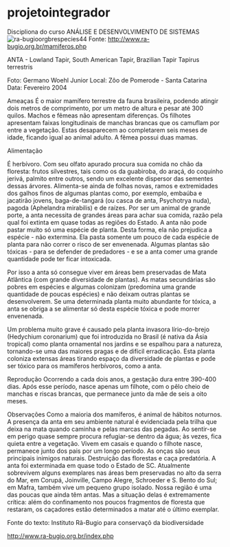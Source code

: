 # projetointegrador
Discipliona do curso ANÁLISE E DESENVOLVIMENTO DE SISTEMAS![ra-bugioorgbrespecies44](https://user-images.githubusercontent.com/25469602/117214594-7d7d4b00-add3-11eb-894e-fc71093f3e14.jpg)
Fonte: http://www.ra-bugio.org.br/mamiferos.php

ANTA - Lowland Tapir, South American Tapir, Brazilian Tapir Tapirus terrestris

Foto: Germano Woehl Junior
Local: Zôo de Pomerode - Santa Catarina
Data: Fevereiro 2004

Ameaças
É o maior mamífero terrestre da fauna brasileira, podendo atingir dois metros de comprimento, por um metro de altura e pesar até 300 quilos. Machos e fêmeas não apresentam diferenças. Os filhotes apresentam faixas longitudinais de manchas brancas que os camuflam por entre a vegetação. Estas desaparecem ao completarem seis meses de idade, ficando igual ao animal adulto. A fêmea possui duas mamas.

Alimentação

É herbívoro. Com seu olfato apurado procura sua comida no chão da floresta: frutos silvestres, tais como os da guabiroba, do araçá, do coquinho jerivá, palmito entre outros, sendo um excelente dispersor das sementes dessas árvores. Alimenta-se ainda de folhas novas, ramos e extremidades dos galhos finos de algumas plantas como, por exemplo, embaúba e jacatirão jovens, baga-de-tangará (ou casca de anta, Psychotrya nuda), pagoda (Aphelandra mirabilis) e de raízes. Por ser um animal de grande porte, a anta necessita de grandes áreas para achar sua comida, razão pela qual foi extinta em quase todas as regiões do Estado.
A anta não pode pastar muito só uma espécie de planta. Desta forma, ela não prejudica a espécie - não extermina. Ela pasta somente um pouco de cada espécie de planta para não correr o risco de ser envenenada. Algumas plantas são tóxicas - para se defender de predadores - e se a anta comer uma grande quantidade pode ter ficar intoxicada.

Por isso a anta só consegue viver em áreas bem preservadas de Mata Atlântica (com grande diversidade de plantas). As matas secundárias são pobres em espécies e algumas colonizam (predomina uma grande quantidade de poucas espécies) e não deixam outras plantas se desenvolverem. Se uma determinada planta muito abundante for tóxica, a anta se obriga a se alimentar só desta espécie tóxica e pode morrer envenenada.

Um problema muito grave é causado pela planta invasora lírio-do-brejo (Hedychium coronarium) que foi introduzida no Brasil (é nativa da Ásia tropical) como planta ornamental nos jardins e se espalhou para a natureza, tornando-se uma das maiores pragas e de difícil erradicação. Esta planta coloniza extensas áreas tirando espaço da diversidade de plantas e pode ser tóxico para os mamíferos herbívoros, como a anta.

Reprodução
Ocorrendo a cada dois anos, a gestação dura entre 390-400 dias. Após esse período, nasce apenas um filhote, com o pêlo cheio de manchas e riscas brancas, que permanece junto da mãe de seis a oito meses.

Observações
Como a maioria dos mamíferos, é animal de hábitos noturnos. A presença da anta em seu ambiente natural é evidenciada pela trilha que deixa na mata quando caminha e pelas marcas das pegadas. Ao sentir-se em perigo quase sempre procura refugiar-se dentro da água; às vezes, fica quieta entre a vegetação. Vivem em casais e quando o filhote nasce, permanece junto dos pais por um longo período. As onças são seus principais inimigos naturais.
Destruição das florestas e caça predatória. A anta foi exterminada em quase todo o Estado de SC. Atualmente sobrevivem alguns exemplares nas áreas bem preservadas no alto da serra do Mar, em Corupá, Joinville, Campo Alegre, Schroeder e S. Bento do Sul; em Mafra, também vive um pequeno grupo isolado. Nossa região é uma das poucas que ainda têm antas. Mas a situação delas é extremamente crítica: além do confinamento nos poucos fragmentos de floresta que restaram, os caçadores estão determinados a matar até o último exemplar.

Fonte do texto: Instituto Rã-Bugio para conservaçõ da biodiversidade

http://www.ra-bugio.org.br/index.php
